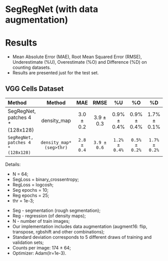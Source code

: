 # SegRegNet (with data augmentation)

# Results
* Mean Absolute Error (MAE), Root Mean Squared Error (RMSE), Underestimate (%U), Overestimate (%O) and Difference (%D) on counting datasets.
* Results are presented just for the test set.

## VGG Cells Dataset
| Method                           |   Method              | MAE       | RMSE      | %U          | %O          | %D          |
| :---                             |     :---:             | :---:     | :---:     | :---:       | :---:       | :---:       |
| SegRegNet, patches 4 * (128x128) | density_map           | 3.0 ± 0.2 | 3.9 ± 0.3 | 0.9% ± 0.4% | 0.9% ± 0.4% | 1.7% ± 0.1% |
|`SegRegNet, patches 4 * (128x128)`|`density_map*(seg>thr)`|`2.8 ± 0.4`|`3.9 ± 0.6`|`1.2% ± 0.4%`|`0.5% ± 0.2%`|`1.7% ± 0.2%`|

Details:
- N = 64;
- SegLoss = binary_crossentropy;
- RegLoss = logcosh;
- Seg epochs = 10;
- Reg epochs = 25;
- thr = 1e-3;

* Seg - segmentation (rough segmentation);
* Reg - regression (of density maps);
* N - number of train images;
* Our implementation includes data augmentation (augment16: flip, transpose, rgbshift and other combinations);
* Standard deviation corresponds to 5 different draws of training and validation sets;
* Counts per image: 174 ± 64;
* Optimizer: Adam(lr=1e-3).
